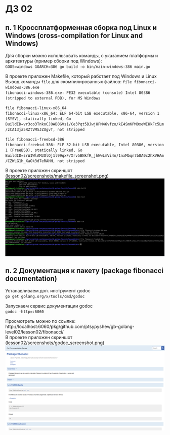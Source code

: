 # ДЗ 02
## п. 1 Кроссплатформенная сборка под Linux и Windows (cross-compilation for Linux and Windows)
Для сборки можно использовать команды, с указанием платформы и архитектуры (пример сборки под Windows):  
`GOOS=windows GOARCH=386 go build -o bin/main-windows-386 main.go`  

В проекте приложен Makefile, который работает под Windows и Linux  
Вывод команды `file` для скомпилированных файлов:
`file fibonacci-windows-386.exe`  
`fibonacci-windows-386.exe: PE32 executable (console) Intel 80386 (stripped to external PDB), for MS Windows`  

`file fibonacci-linux-x86_64`  
`fibonacci-linux-x86_64: ELF 64-bit LSB executable, x86-64, version 1 (SYSV), statically linked, Go BuildID=vr3co3TnkoCJOAB0GVs1/Ce3Pqt5DJwjHPM46vfzo/kE4SmKPMOxeWIHkFc5Lm/zCA13ja5RZtVMSJZUgvT, not stripped`  

`file fibonacci-freebsd-386`  
`fibonacci-freebsd-386: ELF 32-bit LSB executable, Intel 80386, version 1 (FreeBSD), statically linked, Go BuildID=zrWIWlAM3OlOj1l99qxF/Xrv5BNkfR_jhWwLmVi4n/1nxMbqn7b8A0c2hXVHAm/CZWLG1h_XaOk3d7eRAHH, not stripped`     

В проекте приложен скриншот (lesson02/screenshots/makefile_screenshot.png)
![makefile_screenshot.png](./screenshots/makefile_screenshot.png)
## п. 2 Документация к пакету (package fibonacci documentation)
Устанавливаем доп. инструмент godoc  
`go get golang.org/x/tools/cmd/godoc`  

Запускаем сервис документации godoc  
`godoc -http=:6060`  

Просмотреть можно по ссылке:  
http://localhost:6060/pkg/github.com/ptsypyshev/gb-golang-level02/lesson02/fibonacci/  
В проекте приложен скриншот (lesson02/screenshots/godoc_screenshot.png)
![godoc_screenshot.png](./screenshots/godoc_screenshot.png)